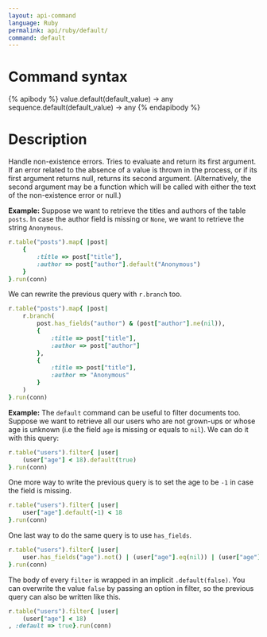 ```yaml
---
layout: api-command 
language: Ruby
permalink: api/ruby/default/
command: default 
---
```


# Command syntax #

{% apibody %}
value.default(default_value) &rarr; any
sequence.default(default_value) &rarr; any
{% endapibody %}

# Description #

Handle non-existence errors. Tries to evaluate and return its first argument. If an
error related to the absence of a value is thrown in the process, or if its first
argument returns null, returns its second argument. (Alternatively, the second argument
may be a function which will be called with either the text of the non-existence error
or null.)

__Example:__ Suppose we want to retrieve the titles and authors of the table `posts`.
In case the author field is missing or `None`, we want to retrieve the string `Anonymous`.

```rb
r.table("posts").map{ |post|
    {
        :title => post["title"],
        :author => post["author"].default("Anonymous")
    }
}.run(conn)
```

We can rewrite the previous query with `r.branch` too.

```rb
r.table("posts").map{ |post|
    r.branch(
        post.has_fields("author") & (post["author"].ne(nil)),
        {
            :title => post["title"],
            :author => post["author"]
        },
        {
            :title => post["title"],
            :author => "Anonymous" 
        }
    )
}.run(conn)
```


__Example:__ The `default` command can be useful to filter documents too. Suppose
we want to retrieve all our users who are not grown-ups or whose age is unknown
(i.e the field `age` is missing or equals to `nil`). We can do it with this query:

```rb
r.table("users").filter{ |user|
    (user["age"] < 18).default(true)
}.run(conn)
```

One more way to write the previous query is to set the age to be `-1` in case the
field is missing.

```rb
r.table("users").filter{ |user|
    user["age"].default(-1) < 18
}.run(conn)
```

One last way to do the same query is to use `has_fields`.

```rb
r.table("users").filter{ |user|
    user.has_fields("age").not() | (user["age"].eq(nil)) | (user["age"] < 18)
}.run(conn)
```

The body of every `filter` is wrapped in an implicit `.default(false)`. You can overwrite
the value `false` by passing an option in filter, so the previous query can also be
written like this.

```rb
r.table("users").filter{ |user|
    (user["age"] < 18)
, :default => true}.run(conn)
```

